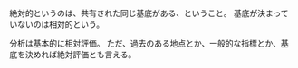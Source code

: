 絶対的というのは、共有された同じ基底がある、ということ。
基底が決まっていないのは相対的という。

分析は基本的に相対評価。
ただ、過去のある地点とか、一般的な指標とか、基底を決めれば絶対評価とも言える。
